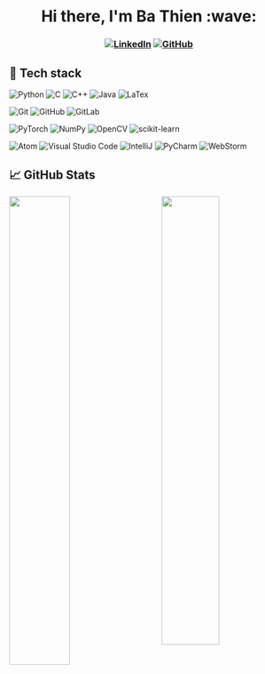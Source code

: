 <h1 align="center"> Hi there, I'm Ba Thien :wave: </h1>

<h3 align="center">

[![LinkedIn](https://img.shields.io/badge/-LinkedIn-004687?style=flat&logo=LinkedIn)](https://be.linkedin.com/in/bathien-le)
[![GitHub](https://img.shields.io/badge/-GitHub-004687?style=flat&logo=GitHub)](https://github.com/bathienle)

</h3>

## :test_tube: Tech stack

![Python](https://img.shields.io/badge/-Python-004687?style=flat&logo=Python)
![C](https://img.shields.io/badge/-C-004687?style=flat&logo=C)
![C++](https://img.shields.io/badge/-C++-004687?style=flat&logo=C%2B%2B)
![Java](https://img.shields.io/badge/-Java-004687?style=flat&logo=Java)
![LaTex](https://img.shields.io/badge/-LaTex-004687?style=flat&logo=LaTex)

![Git](https://img.shields.io/badge/-Git-004687?style=flat&logo=Git)
![GitHub](https://img.shields.io/badge/-GitHub-004687?style=flat&logo=GitHub)
![GitLab](https://img.shields.io/badge/-GitLab-004687?style=flat&logo=GitLab)

![PyTorch](https://img.shields.io/badge/-PyTorch-004687?style=flat&logo=PyTorch)
![NumPy](https://img.shields.io/badge/-NumPy-004687?style=flat&logo=NumPy)
![OpenCV](https://img.shields.io/badge/-OpenCV-004687?style=flat&logo=OpenCV)
![scikit-learn](https://img.shields.io/badge/-scikit--learn-004687?style=flat&logo=scikit-learn)

![Atom](https://img.shields.io/badge/-Atom-004687?style=flat&logo=Atom)
![Visual Studio Code](https://img.shields.io/badge/-Visual%20Studio%20Code-004687?style=flat&logo=visual-studio-code)
![IntelliJ](https://img.shields.io/badge/-IntelliJ-004687?style=flat&logo=IntelliJ-IDEA)
![PyCharm](https://img.shields.io/badge/-PyCharm-004687?style=flat&logo=PyCharm)
![WebStorm](https://img.shields.io/badge/-WebStorm-004687?style=flat&logo=WebStorm)

## :chart_with_upwards_trend: GitHub Stats

<a><img width=46.5% align="left" src="https://github-readme-stats.vercel.app/api?username=bathienle&count_private=true&show_icons=true&theme=tokyonight" /></a>
<a><img width=45.5% align="right" src="https://github-readme-stats.vercel.app/api/top-langs/?username=bathienle&layout=compact&theme=tokyonight" /></a>
